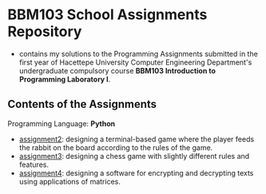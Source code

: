 # BBM103 School Assignments Repository

* contains my solutions to the Programming Assignments submitted in the first year of Hacettepe University Computer Engineering Department's undergraduate compulsory course **BBM103 Introduction to Programming Laboratory I**.

## Contents of the Assignments

Programming Language: **Python**

* [assignment2](https://github.com/buseorak/school-assignments-BBM103/tree/main/BBM103/assignment2): designing a terminal-based game where the player feeds the rabbit on the board according to the rules of the game.
* [assignment3](https://github.com/buseorak/school-assignments-BBM103/tree/main/BBM103/assignment3): designing a chess game with slightly different rules and features.
* [assignment4](https://github.com/buseorak/school-assignments-BBM103/tree/main/BBM103/assignment4): designing a software for encrypting and decrypting texts using applications of matrices.
